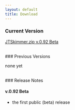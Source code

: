 ```yaml
---
layout: default
title: Download
---
```


### Current Version

[JTSkimmer.zip v.0.92 Beta]()

<br>
### Previous Versions

none yet

<br>
### Release Notes

#### v.0.92 Beta
  - the first public (beta) release

